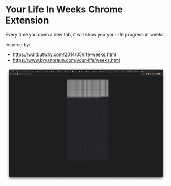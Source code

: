 # Your Life In Weeks Chrome Extension

Every time you open a new tab, it will show you your life progress in weeks.

Inspired by:

- https://waitbutwhy.com/2014/05/life-weeks.html
- https://www.bryanbraun.com/your-life/weeks.html

![alt text](https://github.com/antonjlin/your-life-in-weeks-chrome-extension/blob/main/image.png?raw=true)
